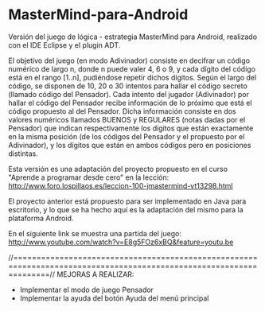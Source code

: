 MasterMind-para-Android
=======================
Versión del juego de lógica - estrategia MasterMind para Android, realizado con el IDE Eclipse y el plugin ADT.

El objetivo del juego (en modo Adivinador) consiste en decifrar un código numérico de largo n, donde n puede valer 
4, 6 o 9, y cada dígito del código está en el rango [1..n], pudiéndose repetir dichos dígitos. Según el largo del código,
se disponen de 10, 20 o 30 intentos para hallar el código secreto (llamado código del Pensador).
Cada intento del jugador (Adivinador) por hallar el código del Pensador recibe información de lo próximo que está
el código propuesto al del Pensador. Dicha información consiste en dos valores numéricos llamados BUENOS y REGULARES
(notas dadas por el Pensador) que indican respectivamente los dígitos que están exactamente en la misma posición (de los códigos
del Pensador y el propuesto por el Adivinador), y los dígitos que están en ambos códigos pero en posiciones
distintas.

Esta versión es una adaptación del proyecto propuesto en el curso "Aprende a programar desde cero" en la lección:
http://www.foro.lospillaos.es/leccion-100-jmastermind-vt13298.html

El proyecto anterior está propuesto para ser implementado en Java para escritorio, y lo que se ha hecho aquí es la
adaptación del mismo para la plataforma Android.

En el siguiente link se muestra una partida del juego:
http://www.youtube.com/watch?v=E8g5FOz6xBQ&feature=youtu.be

//====================================================================================================================//
MEJORAS A REALIZAR:
* Implementar el modo de juego Pensador
* Implementar la ayuda del botón Ayuda del menú principal
